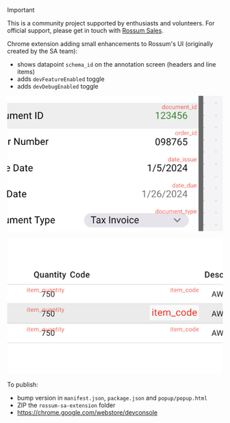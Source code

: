 > [!IMPORTANT]
> This is a community project supported by enthusiasts and volunteers. For official support, please get in touch with [Rossum Sales](https://rossum.ai/form/contact/).

Chrome extension adding small enhancements to Rossum's UI (originally created by the SA team):

- shows datapoint `schema_id` on the annotation screen (headers and line items)
- adds `devFeatureEnabled` toggle
- adds `devDebugEnabled` toggle

![header fields](./assets/header_fields.png)

![line items](./assets/line_items.png)

To publish:

- bump version in `manifest.json`, `package.json` and `popup/popup.html`
- ZIP the `rossum-sa-extension` folder
- https://chrome.google.com/webstore/devconsole
